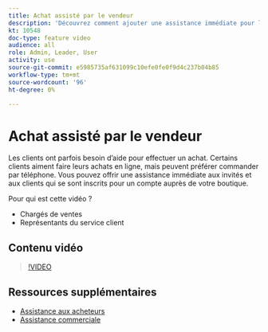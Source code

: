 ```yaml
---
title: Achat assisté par le vendeur
description: 'Découvrez comment ajouter une assistance immédiate pour les invités et les clients qui se sont inscrits à un compte dans votre boutique. '
kt: 10548
doc-type: feature video
audience: all
role: Admin, Leader, User
activity: use
source-git-commit: e5985735af631099c10efe0fe0f9d4c237b04b85
workflow-type: tm+mt
source-wordcount: '96'
ht-degree: 0%

---
```


# Achat assisté par le vendeur

Les clients ont parfois besoin d’aide pour effectuer un achat. Certains clients aiment faire leurs achats en ligne, mais peuvent préférer commander par téléphone. Vous pouvez offrir une assistance immédiate aux invités et aux clients qui se sont inscrits pour un compte auprès de votre boutique.

Pour qui est cette vidéo ?

- Chargés de ventes
- Représentants du service client

## Contenu vidéo

>[!VIDEO](https://video.tv.adobe.com/v/343662?quality=12&learn=on)

## Ressources supplémentaires

- [Assistance aux acheteurs](https://docs.magento.com/user-guide/customers/login-as-customer.html)
- [Assistance commerciale](https://docs.magento.com/user-guide/sales/shopping-assistance.html)
